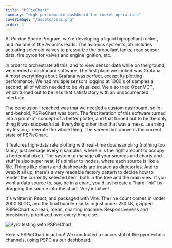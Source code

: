 ```yaml
---
title: "PSPieChart"
summary: "High performance dashboard for rocket operations"
coverImage: "/assets/pspc.png"
order: 1
---
```


At Purdue Space Program, we're developing a liquid bipropellant rocket, and I'm one of the Avionics leads. The avionics system's job includes actuating solenoid valves to pressurize the propellant tanks, read sensor data, fire pyros for valves and engine ignition, etc.

In order to orchestrate all this, and to view sensor data while on the ground, we needed a dashboard software. The first place we looked was Grafana. Almost everything about Grafana was perfect, except its plotting performance. We had multiple sensors logging at 1000's of samples a second, all of which needed to be visualized. We also tried OpenMCT, which turned out to be less that satisfactory with an undocumented interface.

The conclusion I reached was that we needed a custom dashboard, so lo-and-behold, PSPieChart was born. The first iteration of this software turned into a proof-of-concept of a better plotter, and that turned out to be the only thing it was successful at. Everything other than that was a mess. Learning my lesson, I rewrote the whole thing. The screenshot above is the current state of PSPieChart.

It features high-data rate plotting with real-time downsampling (nothing too fancy, just average every n samples, where n is the right amount to occupy a horizontal pixel). The system to manage all your sources and charts and stuff is also super neat. It's similar to inodes, where each source is like a file. Things like charts and dashboards are treated as directories. And to wrap it all up, there's a very readable factory pattern to decide how to render the currently selected item, both in the tree and the main view. If you want a data source to, say, be in a chart, you'd just create a "hard-link" by dragging the source into the chart. Very intuitive!

It's written in React, and packaged with Vite. The line count comes in under 2000 SLOC, and the final bundle clocks in just under 250 kB, gzipped. PSPieChart is a lean, mean, charting machine. Responsiveness and precision is prioritized over everything else.

![Pyro testing with PSPieChart](/assets/pyrotest.jpg)

Here's PSPieChart in action! We conducted a successful of the pyrotechnic channels, using PSPC as our dashboard.
